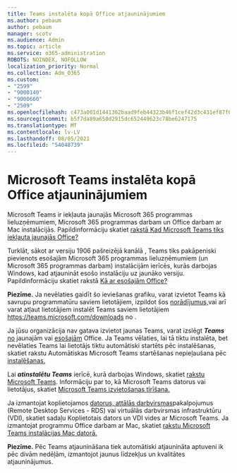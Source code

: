```yaml
---
title: Teams instalēta kopā Office atjauninājumiem
ms.author: pebaum
author: pebaum
manager: scotv
ms.audience: Admin
ms.topic: article
ms.service: o365-administration
ROBOTS: NOINDEX, NOFOLLOW
localization_priority: Normal
ms.collection: Adm_O365
ms.custom:
- "2599"
- "9000140"
- "9000660"
- "2509"
ms.openlocfilehash: c473a001d1441362baad9feb44323b46f1cef42d3c431ef87f0fb0172f10d152
ms.sourcegitcommit: b5f7da89a650d2915dc652449623c78be6247175
ms.translationtype: MT
ms.contentlocale: lv-LV
ms.lasthandoff: 08/05/2021
ms.locfileid: "54048739"
---
```

# <a name="microsoft-teams-installed-with-office-updates"></a>Microsoft Teams instalēta kopā Office atjauninājumiem

Microsoft Teams ir iekļauta jaunajās  Microsoft 365 programmas lieluzņēmumiem, Microsoft 365 programmas darbam un Office darbam ar Mac instalācijās. Papildinformāciju skatiet [rakstā Kad Microsoft Teams tiks iekļauta jaunajās Office?](https://docs.microsoft.com/deployoffice/teams-install#when-will-microsoft-teams-start-being-included-with-new-installations-of-microsoft-365-apps)

Turklāt, sākot ar versiju 1906 pašreizējā kanālā , Teams  tiks pakāpeniski pievienots esošajām Microsoft 365 programmas lieluzņēmumiem (un Microsoft 365 programmas darbam) instalācijām ierīcēs, kurās darbojas Windows, kad atjaunināt esošo instalāciju uz jaunāko versiju. Papildinformāciju skatiet rakstā [Kā ar esošajām Office?](https://docs.microsoft.com/deployoffice/teams-install#what-about-existing-installations-of-microsoft-365-apps)

**Piezīme.** Ja nevēlaties gaidīt šo ieviešanas grafiku, varat izvietot Teams kā savrupu programmatūru saviem lietotājiem, izpildot šos [norādījumus,](https://docs.microsoft.com/MicrosoftTeams/msi-deployment)vai arī varat atļaut lietotājiem instalēt Teams saviem lietotājiem https://teams.microsoft.com/downloads no .

Ja jūsu organizācija nav gatava izvietot jaunas Teams, varat izslēgt ***Teams*** [no](https://docs.microsoft.com/deployoffice/teams-install#how-to-exclude-microsoft-teams-from-new-installations-of-microsoft-365-apps) jaunajām vai [esošajām](https://docs.microsoft.com/deployoffice/teams-install#use-group-policy-to-control-the-installation-of-microsoft-teams) Office. Ja Teams vēlaties, lai tā tiktu instalēta, bet nevēlaties Teams lai lietotājs tiktu automātiski startēts pēc instalēšanas, skatiet rakstu Automātiskas Microsoft Teams startēšanas nepieļaušana pēc [instalēšanas.](https://docs.microsoft.com/deployoffice/teams-install#use-group-policy-to-prevent-microsoft-teams-from-starting-automatically-after-installation)

Lai ***atinstalētu Teams*** ierīcē, kurā darbojas Windows, skatiet [rakstu Microsoft Teams](https://support.office.com/article/uninstall-microsoft-teams-3b159754-3c26-4952-abe7-57d27f5f4c81). Informāciju par to, kā Microsoft Teams datorus vai lietotājus, skatiet [Microsoft Teams izvietošanas tīrīšana.](https://docs.microsoft.com/microsoftteams/scripts/powershell-script-teams-deployment-clean-up)

Ja izmantojat koplietojamos [datorus, attālās darbvirsmas](https://docs.microsoft.com/deployoffice/teams-install#shared-computer-and-vdi-environments-with-microsoft-teams)pakalpojumus (Remote Desktop Services - RDS) vai virtuālās darbvirsmas infrastruktūru (VDI), skatiet sadaļu Koplietotais dators un VDI vides ar Microsoft Teams. Ja izmantojat programmu Office darbam ar Mac, skatiet [rakstu Microsoft Teams instalācijas Mac datorā.](https://docs.microsoft.com/deployoffice/teams-install#microsoft-teams-installations-on-a-mac)

**Piezīme.** Pēc Teams atjaunināšana tiek automātiski atjaunināta [](https://docs.microsoft.com/deployoffice/teams-install#feature-and-quality-updates-for-microsoft-teams) aptuveni ik pēc divām nedēļām, izmantojot jaunus līdzekļus un kvalitātes atjauninājumus. 